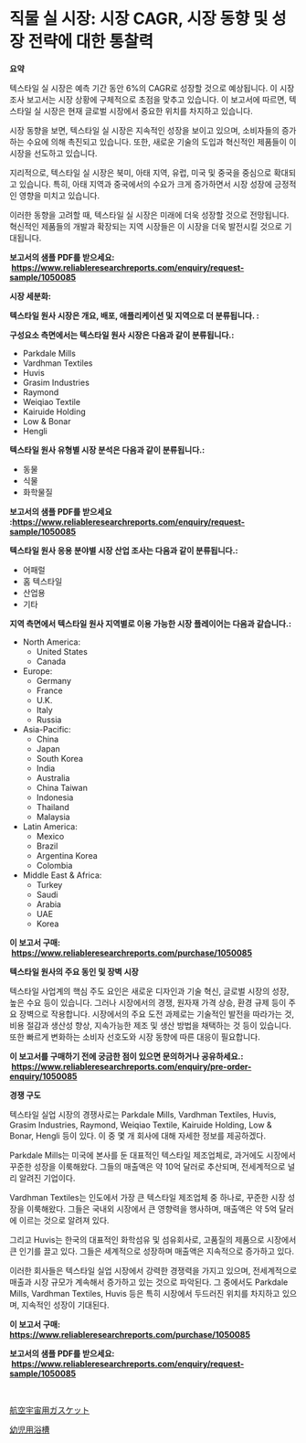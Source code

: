 <p><h1>직물 실 시장: 시장 CAGR, 시장 동향 및 성장 전략에 대한 통찰력</h1></p><p><strong>요약</strong></p>
<p><p>텍스타일 실 시장은 예측 기간 동안 6%의 CAGR로 성장할 것으로 예상됩니다. 이 시장 조사 보고서는 시장 상황에 구체적으로 초점을 맞추고 있습니다. 이 보고서에 따르면, 텍스타일 실 시장은 현재 글로벌 시장에서 중요한 위치를 차지하고 있습니다.</p><p>시장 동향을 보면, 텍스타일 실 시장은 지속적인 성장을 보이고 있으며, 소비자들의 증가하는 수요에 의해 촉진되고 있습니다. 또한, 새로운 기술의 도입과 혁신적인 제품들이 이 시장을 선도하고 있습니다.</p><p>지리적으로, 텍스타일 실 시장은 북미, 아태 지역, 유럽, 미국 및 중국을 중심으로 확대되고 있습니다. 특히, 아태 지역과 중국에서의 수요가 크게 증가하면서 시장 성장에 긍정적인 영향을 미치고 있습니다.</p><p>이러한 동향을 고려할 때, 텍스타일 실 시장은 미래에 더욱 성장할 것으로 전망됩니다. 혁신적인 제품들의 개발과 확장되는 지역 시장들은 이 시장을 더욱 발전시킬 것으로 기대됩니다.</p></p>
<p><strong>보고서의 샘플 PDF를 받으세요: &nbsp;<a href="https://www.reliableresearchreports.com/enquiry/request-sample/1050085">https://www.reliableresearchreports.com/enquiry/request-sample/1050085</a></strong></p>
<p><strong>시장 세분화:</strong></p>
<p><strong> 텍스타일 원사 시장은 개요, 배포, 애플리케이션 및 지역으로 더 분류됩니다. :</strong></p>
<p><strong>구성요소 측면에서는 텍스타일 원사 시장은 다음과 같이 분류됩니다.:</strong></p>
<p><ul><li>Parkdale Mills</li><li>Vardhman Textiles</li><li>Huvis</li><li>Grasim Industries</li><li>Raymond</li><li>Weiqiao Textile</li><li>Kairuide Holding</li><li>Low & Bonar</li><li>Hengli</li></ul></p>
<p><strong> 텍스타일 원사 유형별 시장 분석은 다음과 같이 분류됩니다.:</strong></p>
<p><ul><li>동물</li><li>식물</li><li>화학물질</li></ul></p>
<p><strong>보고서의 샘플 PDF를 받으세요 :<a href="https://www.reliableresearchreports.com/enquiry/request-sample/1050085">https://www.reliableresearchreports.com/enquiry/request-sample/1050085</a></strong></p>
<p><strong> 텍스타일 원사 응용 분야별 시장 산업 조사는 다음과 같이 분류됩니다.:</strong></p>
<p><ul><li>어패럴</li><li>홈 텍스타일</li><li>산업용</li><li>기타</li></ul></p>
<p><strong>지역 측면에서 텍스타일 원사 지역별로 이용 가능한 시장 플레이어는 다음과 같습니다.:</strong></p>
<p><ul>
    <li>
        North America:
        <ul>
            <li>United States</li>
            <li>Canada</li>
        </ul>
    </li>
    <li>
        Europe:
        <ul>
            <li>Germany</li>
            <li>France</li>
            <li>U.K.</li>
            <li>Italy</li>
            <li>Russia</li>
        </ul>
    </li>
    <li>
        Asia-Pacific:
        <ul>
            <li>China</li>
            <li>Japan</li>
            <li>South Korea</li>
            <li>India</li>
            <li>Australia</li>
            <li>China Taiwan</li>
            <li>Indonesia</li>
            <li>Thailand</li>
            <li>Malaysia</li>
        </ul>
    </li>
    <li>
        Latin America:
        <ul>
            <li>Mexico</li>
            <li>Brazil</li>
            <li>Argentina Korea</li>
            <li>Colombia</li>
        </ul>
    </li>
    <li>
        Middle East & Africa:
        <ul>
            <li>Turkey</li>
            <li>Saudi</li>
            <li>Arabia</li>
            <li>UAE</li>
            <li>Korea</li>
        </ul>
    </li>
    </ul></p>
<p><strong>이 보고서 구매: &nbsp;<a href="https://www.reliableresearchreports.com/purchase/1050085">https://www.reliableresearchreports.com/purchase/1050085</a></strong></p>
<p><strong>텍스타일 원사의 주요 동인 및 장벽 시장</strong></p>
<p><p>텍스타일 사업계의 핵심 주도 요인은 새로운 디자인과 기술 혁신, 글로벌 시장의 성장, 높은 수요 등이 있습니다. 그러나 시장에서의 경쟁, 원자재 가격 상승, 환경 규제 등이 주요 장벽으로 작용합니다. 시장에서의 주요 도전 과제로는 기술적인 발전을 따라가는 것, 비용 절감과 생산성 향상, 지속가능한 제조 및 생산 방법을 채택하는 것 등이 있습니다. 또한 빠르게 변화하는 소비자 선호도와 시장 동향에 따른 대응이 필요합니다.</p></p>
<p><strong>이 보고서를 구매하기 전에 궁금한 점이 있으면 문의하거나 공유하세요.: &nbsp;<a href="https://www.reliableresearchreports.com/enquiry/pre-order-enquiry/1050085">https://www.reliableresearchreports.com/enquiry/pre-order-enquiry/1050085</a></strong></p>
<p><strong>경쟁 구도</strong></p>
<p><p>텍스타일 실업 시장의 경쟁사로는 Parkdale Mills, Vardhman Textiles, Huvis, Grasim Industries, Raymond, Weiqiao Textile, Kairuide Holding, Low & Bonar, Hengli 등이 있다. 이 중 몇 개 회사에 대해 자세한 정보를 제공하겠다.</p><p>Parkdale Mills는 미국에 본사를 둔 대표적인 텍스타일 제조업체로, 과거에도 시장에서 꾸준한 성장을 이룩해왔다. 그들의 매출액은 약 10억 달러로 추산되며, 전세계적으로 널리 알려진 기업이다.</p><p>Vardhman Textiles는 인도에서 가장 큰 텍스타일 제조업체 중 하나로, 꾸준한 시장 성장을 이룩해왔다. 그들은 국내외 시장에서 큰 영향력을 행사하며, 매출액은 약 5억 달러에 이르는 것으로 알려져 있다.</p><p>그리고 Huvis는 한국의 대표적인 화학섬유 및 섬유회사로, 고품질의 제품으로 시장에서 큰 인기를 끌고 있다. 그들은 세계적으로 성장하며 매출액은 지속적으로 증가하고 있다.</p><p>이러한 회사들은 텍스타일 실업 시장에서 강력한 경쟁력을 가지고 있으며, 전세계적으로 매출과 시장 규모가 계속해서 증가하고 있는 것으로 파악된다. 그 중에서도 Parkdale Mills, Vardhman Textiles, Huvis 등은 특히 시장에서 두드러진 위치를 차지하고 있으며, 지속적인 성장이 기대된다.</p></p>
<p><strong>이 보고서 구매: &nbsp; <a href="https://www.reliableresearchreports.com/purchase/1050085">https://www.reliableresearchreports.com/purchase/1050085</a></strong></p>
<p><strong>보고서의 샘플 PDF를 받으세요: &nbsp;<a href="https://www.reliableresearchreports.com/enquiry/request-sample/1050085">https://www.reliableresearchreports.com/enquiry/request-sample/1050085</a></strong><strong></strong></p>
<p>&nbsp;</p>
<p><p><a href="https://medium.com/@jerrycurtis23/%E8%88%AA%E7%A9%BA%E5%AE%87%E5%AE%99%E3%82%AC%E3%82%B9%E3%82%B1%E3%83%83%E3%83%88%E5%B8%82%E5%A0%B4%E8%AA%BF%E6%9F%BB%E5%A0%B1%E5%91%8A%E6%9B%B8-%E3%81%9D%E3%81%AE%E6%AD%B4%E5%8F%B2%E3%81%A8%E4%BA%88%E6%B8%AC-2024%E5%B9%B4%E3%81%8B%E3%82%892031%E5%B9%B4%E3%81%BE%E3%81%A7-a5bb3a11095c">航空宇宙用ガスケット</a></p><p><a href="https://medium.com/@josuehezog2023/%E5%B9%BC%E5%85%90%E7%94%A8%E6%B5%B4%E6%A7%BD%E5%B8%82%E5%A0%B4-%E5%B8%82%E5%A0%B4cagr-%E5%B8%82%E5%A0%B4%E5%8B%95%E5%90%91-%E6%88%90%E9%95%B7%E6%88%A6%E7%95%A5%E3%81%AB%E9%96%A2%E3%81%99%E3%82%8B%E6%B4%9E%E5%AF%9F-4b16f514cb47">幼児用浴槽</a></p></p>